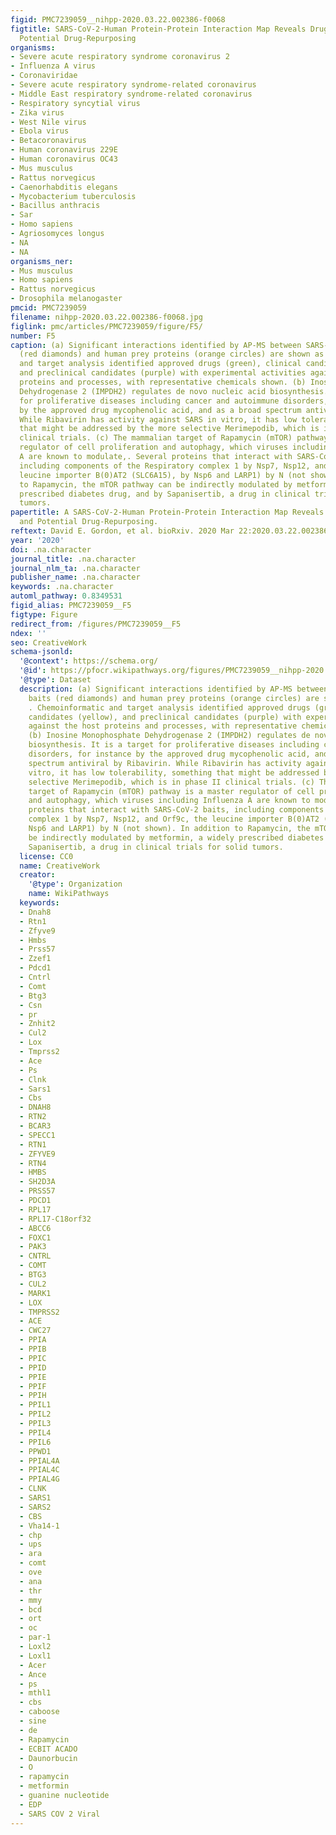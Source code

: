 ```yaml
---
figid: PMC7239059__nihpp-2020.03.22.002386-f0068
figtitle: SARS-CoV-2-Human Protein-Protein Interaction Map Reveals Drug Targets and
  Potential Drug-Repurposing
organisms:
- Severe acute respiratory syndrome coronavirus 2
- Influenza A virus
- Coronaviridae
- Severe acute respiratory syndrome-related coronavirus
- Middle East respiratory syndrome-related coronavirus
- Respiratory syncytial virus
- Zika virus
- West Nile virus
- Ebola virus
- Betacoronavirus
- Human coronavirus 229E
- Human coronavirus OC43
- Mus musculus
- Rattus norvegicus
- Caenorhabditis elegans
- Mycobacterium tuberculosis
- Bacillus anthracis
- Sar
- Homo sapiens
- Agriosomyces longus
- NA
- NA
organisms_ner:
- Mus musculus
- Homo sapiens
- Rattus norvegicus
- Drosophila melanogaster
pmcid: PMC7239059
filename: nihpp-2020.03.22.002386-f0068.jpg
figlink: pmc/articles/PMC7239059/figure/F5/
number: F5
caption: (a) Significant interactions identified by AP-MS between SARS-CoV-2 baits
  (red diamonds) and human prey proteins (orange circles) are shown as in . Chemoinformatic
  and target analysis identified approved drugs (green), clinical candidates (yellow),
  and preclinical candidates (purple) with experimental activities against the host
  proteins and processes, with representative chemicals shown. (b) Inosine Monophosphate
  Dehydrogenase 2 (IMPDH2) regulates de novo nucleic acid biosynthesis. It is a target
  for proliferative diseases including cancer and autoimmune disorders, for instance
  by the approved drug mycophenolic acid, and as a broad spectrum antiviral by Ribavirin.
  While Ribavirin has activity against SARS in vitro, it has low tolerability, something
  that might be addressed by the more selective Merimepodib, which is in phase II
  clinical trials. (c) The mammalian target of Rapamycin (mTOR) pathway is a master
  regulator of cell proliferation and autophagy, which viruses including Influenza
  A are known to modulate,. Several proteins that interact with SARS-CoV-2 baits,
  including components of the Respiratory complex 1 by Nsp7, Nsp12, and Orf9c, the
  leucine importer B(0)AT2 (SLC6A15), by Nsp6 and LARP1) by N (not shown). In addition
  to Rapamycin, the mTOR pathway can be indirectly modulated by metformin, a widely
  prescribed diabetes drug, and by Sapanisertib, a drug in clinical trials for solid
  tumors.
papertitle: A SARS-CoV-2-Human Protein-Protein Interaction Map Reveals Drug Targets
  and Potential Drug-Repurposing.
reftext: David E. Gordon, et al. bioRxiv. 2020 Mar 22:2020.03.22.002386.
year: '2020'
doi: .na.character
journal_title: .na.character
journal_nlm_ta: .na.character
publisher_name: .na.character
keywords: .na.character
automl_pathway: 0.8349531
figid_alias: PMC7239059__F5
figtype: Figure
redirect_from: /figures/PMC7239059__F5
ndex: ''
seo: CreativeWork
schema-jsonld:
  '@context': https://schema.org/
  '@id': https://pfocr.wikipathways.org/figures/PMC7239059__nihpp-2020.03.22.002386-f0068.html
  '@type': Dataset
  description: (a) Significant interactions identified by AP-MS between SARS-CoV-2
    baits (red diamonds) and human prey proteins (orange circles) are shown as in
    . Chemoinformatic and target analysis identified approved drugs (green), clinical
    candidates (yellow), and preclinical candidates (purple) with experimental activities
    against the host proteins and processes, with representative chemicals shown.
    (b) Inosine Monophosphate Dehydrogenase 2 (IMPDH2) regulates de novo nucleic acid
    biosynthesis. It is a target for proliferative diseases including cancer and autoimmune
    disorders, for instance by the approved drug mycophenolic acid, and as a broad
    spectrum antiviral by Ribavirin. While Ribavirin has activity against SARS in
    vitro, it has low tolerability, something that might be addressed by the more
    selective Merimepodib, which is in phase II clinical trials. (c) The mammalian
    target of Rapamycin (mTOR) pathway is a master regulator of cell proliferation
    and autophagy, which viruses including Influenza A are known to modulate,. Several
    proteins that interact with SARS-CoV-2 baits, including components of the Respiratory
    complex 1 by Nsp7, Nsp12, and Orf9c, the leucine importer B(0)AT2 (SLC6A15), by
    Nsp6 and LARP1) by N (not shown). In addition to Rapamycin, the mTOR pathway can
    be indirectly modulated by metformin, a widely prescribed diabetes drug, and by
    Sapanisertib, a drug in clinical trials for solid tumors.
  license: CC0
  name: CreativeWork
  creator:
    '@type': Organization
    name: WikiPathways
  keywords:
  - Dnah8
  - Rtn1
  - Zfyve9
  - Hmbs
  - Prss57
  - Zzef1
  - Pdcd1
  - Cntrl
  - Comt
  - Btg3
  - Csn
  - pr
  - Znhit2
  - Cul2
  - Lox
  - Tmprss2
  - Ace
  - Ps
  - Clnk
  - Sars1
  - Cbs
  - DNAH8
  - RTN2
  - BCAR3
  - SPECC1
  - RTN1
  - ZFYVE9
  - RTN4
  - HMBS
  - SH2D3A
  - PRSS57
  - PDCD1
  - RPL17
  - RPL17-C18orf32
  - ABCC6
  - FOXC1
  - PAK3
  - CNTRL
  - COMT
  - BTG3
  - CUL2
  - MARK1
  - LOX
  - TMPRSS2
  - ACE
  - CWC27
  - PPIA
  - PPIB
  - PPIC
  - PPID
  - PPIE
  - PPIF
  - PPIH
  - PPIL1
  - PPIL2
  - PPIL3
  - PPIL4
  - PPIL6
  - PPWD1
  - PPIAL4A
  - PPIAL4C
  - PPIAL4G
  - CLNK
  - SARS1
  - SARS2
  - CBS
  - Vha14-1
  - chp
  - ups
  - ara
  - comt
  - ove
  - ana
  - thr
  - mmy
  - bcd
  - ort
  - oc
  - par-1
  - Loxl2
  - Loxl1
  - Acer
  - Ance
  - ps
  - mthl1
  - cbs
  - caboose
  - sine
  - de
  - Rapamycin
  - ECBIT ACADO
  - Daunorbucin
  - O
  - rapamycin
  - metformin
  - guanine nucleotide
  - EDP
  - SARS COV 2 Viral
---
```

